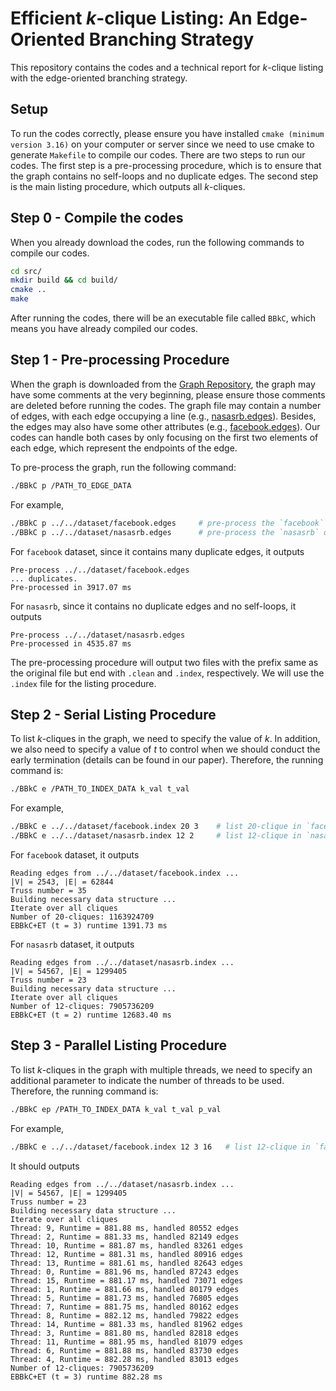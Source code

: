 # Efficient $k$-clique Listing: An Edge-Oriented Branching Strategy

This repository contains the codes and a technical report for $k$-clique listing with the edge-oriented branching strategy. 

## Setup

To run the codes correctly, please ensure you have installed `cmake (minimum version 3.16)` on your computer or server since we need to use cmake to generate `Makefile` to compile our codes. 
There are two steps to run our codes. The first step is a pre-processing procedure, which is to ensure that the graph contains no self-loops and no duplicate edges. The second step is the main listing procedure, which outputs all $k$-cliques. 

## Step 0 - Compile the codes

When you already download the codes, run the following commands to compile our codes. 

```bash
cd src/
mkdir build && cd build/
cmake ..
make
```

After running the codes, there will be an executable file called `BBkC`, which means you have already compiled our codes. 

## Step 1 - Pre-processing Procedure

When the graph is downloaded from the [Graph Repository](https://networkrepository.com/), the graph may have some comments at the very beginning, please ensure those comments are deleted before running the codes. The graph file may contain a number of edges, with each edge occupying a line (e.g., [nasasrb.edges](./dataset/nasasrb.edges)). Besides, the edges may also have some other attributes (e.g., [facebook.edges](./dataset/facebook.edges)). Our codes can handle both cases by only focusing on the first two elements of each edge, which represent the endpoints of the edge. 

To pre-process the graph, run the following command: 

```bash
./BBkC p /PATH_TO_EDGE_DATA
```

For example, 

```bash
./BBkC p ../../dataset/facebook.edges     # pre-process the `facebook` dataset
./BBkC p ../../dataset/nasasrb.edges      # pre-process the `nasasrb` dataset
```

For `facebook` dataset, since it contains many duplicate edges, it outputs

```
Pre-process ../../dataset/facebook.edges
... duplicates.
Pre-processed in 3917.07 ms
```

For `nasasrb`, since it contains no duplicate edges and no self-loops, it outputs

```
Pre-process ../../dataset/nasasrb.edges
Pre-processed in 4535.87 ms
```

The pre-processing procedure will output two files with the prefix same as the original file but end with `.clean` and `.index`, respectively. We will use the `.index` file for the listing procedure. 

## Step 2 - Serial Listing Procedure

To list $k$-cliques in the graph, we need to specify the value of $k$. In addition, we also need to specify a value of $t$ to control when we should conduct the early termination (details can be found in our paper). Therefore, the running command is: 

```bash
./BBkC e /PATH_TO_INDEX_DATA k_val t_val
```

For example, 

```bash
./BBkC e ../../dataset/facebook.index 20 3    # list 20-clique in `facebook` with early-termination in 3-plex 
./BBkC e ../../dataset/nasasrb.index 12 2     # list 12-clique in `nasasrb` with early-termination in 2-plex
```

For `facebook` dataset, it outputs

```
Reading edges from ../../dataset/facebook.index ...
|V| = 2543, |E| = 62844
Truss number = 35
Building necessary data structure ...
Iterate over all cliques
Number of 20-cliques: 1163924709
EBBkC+ET (t = 3) runtime 1391.73 ms
```

For `nasasrb` dataset, it outputs

```
Reading edges from ../../dataset/nasasrb.index ...
|V| = 54567, |E| = 1299405
Truss number = 23
Building necessary data structure ...
Iterate over all cliques
Number of 12-cliques: 7905736209
EBBkC+ET (t = 2) runtime 12683.40 ms
```

## Step 3 - Parallel Listing Procedure

To list $k$-cliques in the graph with multiple threads, we need to specify an additional parameter to indicate the number of threads to be used. Therefore, the running command is: 

```bash
./BBkC ep /PATH_TO_INDEX_DATA k_val t_val p_val
```

For example, 

```bash
./BBkC e ../../dataset/facebook.index 12 3 16   # list 12-clique in `facebook` with early-termination in 3-plex with 16 threads
```

It should outputs

```
Reading edges from ../../dataset/nasasrb.index ...
|V| = 54567, |E| = 1299405
Truss number = 23
Building necessary data structure ...
Iterate over all cliques
Thread: 9, Runtime = 881.88 ms, handled 80552 edges
Thread: 2, Runtime = 881.33 ms, handled 82149 edges
Thread: 10, Runtime = 881.87 ms, handled 83261 edges
Thread: 12, Runtime = 881.31 ms, handled 80916 edges
Thread: 13, Runtime = 881.61 ms, handled 82643 edges
Thread: 0, Runtime = 881.96 ms, handled 87243 edges
Thread: 15, Runtime = 881.17 ms, handled 73071 edges
Thread: 1, Runtime = 881.66 ms, handled 80179 edges
Thread: 5, Runtime = 881.73 ms, handled 76805 edges
Thread: 7, Runtime = 881.75 ms, handled 80162 edges
Thread: 8, Runtime = 882.12 ms, handled 79822 edges
Thread: 14, Runtime = 881.33 ms, handled 81962 edges
Thread: 3, Runtime = 881.80 ms, handled 82818 edges
Thread: 11, Runtime = 881.95 ms, handled 81079 edges
Thread: 6, Runtime = 881.88 ms, handled 83730 edges
Thread: 4, Runtime = 882.28 ms, handled 83013 edges
Number of 12-cliques: 7905736209
EBBkC+ET (t = 3) runtime 882.28 ms
```

